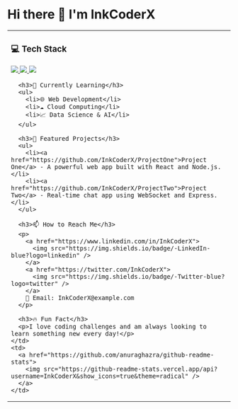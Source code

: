 # Hi there 👋 I'm InkCoderX

<table>
  <tr>
    <td>
      <h3>💻 Tech Stack</h3>
      <p>
        <a href="https://reactjs.org/">
          <img src="https://readme-components.vercel.app/api?component=logo&logo=react&text=false&animation=spin" />
        </a>
        <a href="https://github.com/harish-sethuraman/readme-components">
          <img src="https://readme-components.vercel.app/api?component=linearprogress&skill=css&value=70" />
        </a>
        <a href="https://developer.mozilla.org/en-US/docs/Web/JavaScript">
          <img src="https://readme-components.vercel.app/api?component=logo&logo=javascript" />
        </a>
      </p>

      <h3>🌱 Currently Learning</h3>
      <ul>
        <li>🌐 Web Development</li>
        <li>☁️ Cloud Computing</li>
        <li>📈 Data Science & AI</li>
      </ul>

      <h3>📂 Featured Projects</h3>
      <ul>
        <li><a href="https://github.com/InkCoderX/ProjectOne">Project One</a> - A powerful web app built with React and Node.js.</li>
        <li><a href="https://github.com/InkCoderX/ProjectTwo">Project Two</a> - Real-time chat app using WebSocket and Express.</li>
      </ul>

      <h3>📫 How to Reach Me</h3>
      <p>
        <a href="https://www.linkedin.com/in/InkCoderX">
          <img src="https://img.shields.io/badge/-LinkedIn-blue?logo=linkedin" />
        </a>
        <a href="https://twitter.com/InkCoderX">
          <img src="https://img.shields.io/badge/-Twitter-blue?logo=twitter" />
        </a>
        📧 Email: InkCoderX@example.com
      </p>

      <h3>🔥 Fun Fact</h3>
      <p>I love coding challenges and am always looking to learn something new every day!</p>
    </td>
    <td>
      <a href="https://github.com/anuraghazra/github-readme-stats">
        <img src="https://github-readme-stats.vercel.app/api?username=InkCoderX&show_icons=true&theme=radical" />
      </a>
    </td>
  </tr>
</table>
